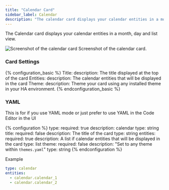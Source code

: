 ```yaml
---
title: "Calendar Card"
sidebar_label: Calendar
description: "The calendar card displays your calendar entities in a month, day and list view"
---
```


The Calendar card displays your calendar entities in a month, day and list view.

<p class='img'>
  <img src='/images/lovelace/lovelace_calendar_card.png' alt='Screenshot of the calendar card'>
  Screenshot of the calendar card.
</p>


### Card Settings


{% configuration_basic %}
Title:
  description: The title displayed at the top of the card
Entities:
  description: The calendar entities that will be displayed in the card
Theme:
  description: Theme your card using any installed theme in your HA environment.
{% endconfiguration_basic %}

### YAML

This is for if you use YAML mode or just prefer to use YAML in the Code Editor in the UI

{% configuration %}
type:
  required: true
  description: calendar
  type: string
title:
  required: false
  description: The title of the card
  type: string
entities:
  required: true
  description: A list if calendar entities that will be displayed in the card
  type: list
theme:
  required: false
  description: "Set to any theme within `themes.yaml`"
  type: string
{% endconfiguration %}

Example

```yaml
type: calendar
entities:
  - calendar.calendar_1
  - calendar.calendar_2
```
